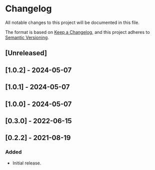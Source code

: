 # Changelog

All notable changes to this project will be documented in this file.

The format is based on [Keep a Changelog](https://keepachangelog.com/en/1.0.0/),
and this project adheres to [Semantic Versioning](https://semver.org/spec/v2.0.0.html).

## [Unreleased]

## [1.0.2] - 2024-05-07

## [1.0.1] - 2024-05-07

## [1.0.0] - 2024-05-07

## [0.3.0] - 2022-06-15

## [0.2.2] - 2021-08-19

### Added

- Initial release.
